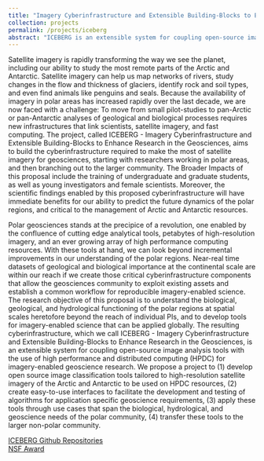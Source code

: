 ```yaml
---
title: "Imagery Cyberinfrastructure and Extensible Building-Blocks to Enhance Research in the Geosciences (ICEBERG)"
collection: projects
permalink: /projects/iceberg
abstract: "ICEBERG is an extensible system for coupling open-source image analysis tools with the use of high performance and distributed computing (HPDC) for imagery-enabled geoscience research."
---
```


Satellite imagery is rapidly transforming the way we see the planet, including 
our ability to study the most remote parts of the Arctic and Antarctic. Satellite 
imagery can help us map networks of rivers, study changes in the flow and thickness 
of glaciers, identify rock and soil types, and even find animals like penguins 
and seals. Because the availability of imagery in polar areas has increased rapidly 
over the last decade, we are now faced with a challenge: To move from small 
pilot-studies to pan-Arctic or pan-Antarctic analyses of geological and biological 
processes requires new infrastructures that link scientists, satellite imagery, 
and fast computing. The project, called ICEBERG - Imagery Cyberinfrastructure 
and Extensible Building-Blocks to Enhance Research in the Geosciences, aims to 
build the cyberinfrastructure required to make the most of satellite imagery for 
geosciences, starting with researchers working in polar areas, and then branching 
out to the larger community. The Broader Impacts of this proposal include the 
training of undergraduate and graduate students, as well as young investigators 
and female scientists. Moreover, the scientific findings enabled by this proposed 
cyberinfrastructure will have immediate benefits for our ability to predict the 
future dynamics of the polar regions, and critical to the management of Arctic 
and Antarctic resources. 

Polar geosciences stands at the precipice of a revolution, one enabled by the 
confluence of cutting edge analytical tools, petabytes of high-resolution imagery, 
and an ever growing array of high performance computing resources. With these 
tools at hand, we can look beyond incremental improvements in our understanding 
of the polar regions. Near-real time datasets of geological and biological 
importance at the continental scale are within our reach if we create those 
critical cyberinfrastructure components that allow the geosciences community to 
exploit existing assets and establish a common workflow for reproducible 
imagery-enabled science. The research objective of this proposal is to understand 
the biological, geological, and hydrological functioning of the polar regions at 
spatial scales heretofore beyond the reach of individual PIs, and to develop tools 
for imagery-enabled science that can be applied globally. The resulting 
cyberinfrastructure, which we call ICEBERG - Imagery Cyberinfrastructure and 
Extensible Building-Blocks to Enhance Research in the Geosciences, is an extensible 
system for coupling open-source image analysis tools with the use of high performance 
and distributed computing (HPDC) for imagery-enabled geoscience research. We 
propose a project to (1) develop open source image classification tools tailored 
to high-resolution satellite imagery of the Arctic and Antarctic to be used on 
HPDC resources, (2) create easy-to-use interfaces to facilitate the development 
and testing of algorithms for application specific geoscience requirements, (3) 
apply these tools through use cases that span the biological, hydrological, and 
geoscience needs of the polar community, (4) transfer these tools to the larger 
non-polar community.

<a href="https://github.com/iceberg-project"><i class="fa fa-github"></i> ICEBERG Github Repositories</a><br>
<a href="https://www.nsf.gov/awardsearch/showAward?AWD_ID=1443054&HistoricalAwards=false"><i class="fa fa-nsf"></i>NSF Award</a><br>
